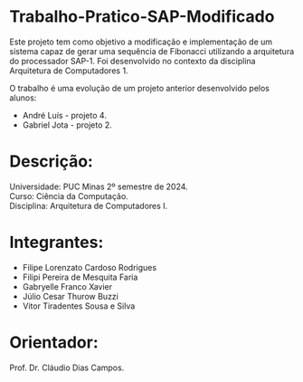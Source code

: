 # Trabalho-Pratico-SAP-Modificado

Este projeto tem como objetivo a modificação e implementação de um sistema capaz de gerar uma sequência de Fibonacci utilizando a arquitetura do processador SAP-1.
Foi desenvolvido no contexto da disciplina Arquitetura de Computadores 1.   

O trabalho é uma evolução de um projeto anterior desenvolvido pelos alunos:

- André Luís - projeto 4.   
- Gabriel Jota - projeto 2.

# Descrição:
Universidade: PUC Minas 2º semestre de 2024.    
Curso: Ciência da Computação.   
Disciplina: Arquitetura de Computadores I.   
  
# Integrantes: 
- Filipe Lorenzato Cardoso Rodrigues   
- Filipi Pereira de Mesquita Faria    
- Gabryelle Franco Xavier    
- Júlio Cesar Thurow Buzzi    
- Vitor Tiradentes Sousa e Silva    

# Orientador:    
Prof. Dr. Cláudio Dias Campos.   
